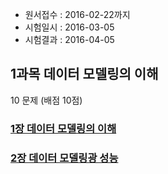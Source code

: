 * 원서접수 : 2016-02-22까지
* 시험일시 : 2016-03-05
* 시험결과 : 2016-04-05


## 1과목 데이터 모델링의 이해

10 문제 (배점 10점)

### [1장 데이터 모델링의 이해](https://github.com/DevStarSJ/Study/tree/master/Blog/Oracle/sqlp/01.01.modeling.md)

### [2장 데이터 모델링광 성능](https://github.com/DevStarSJ/Study/tree/master/Blog/Oracle/sqlp/01.02.modeling_performance.md) 
